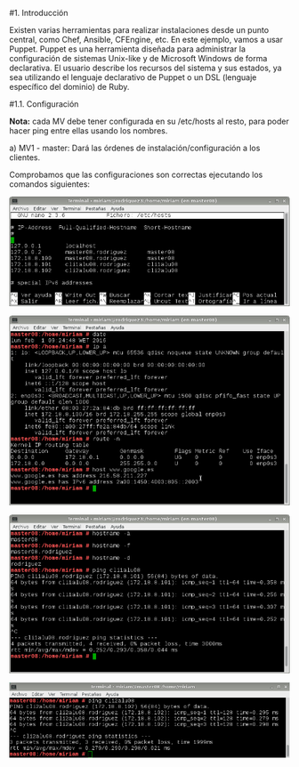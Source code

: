 #1. Introducción

Existen varias herramientas para realizar instalaciones desde un punto central, como Chef, Ansible, CFEngine, etc. En este ejemplo, vamos a usar Puppet. Puppet es una herramienta diseñada para administrar la configuración de sistemas Unix-like y de Microsoft Windows de forma declarativa. El usuario describe los recursos del sistema y sus estados, ya sea utilizando el lenguaje declarativo de Puppet o un DSL (lenguaje específico del dominio) de Ruby.

#1.1. Configuración

**Nota:** cada MV debe tener configurada en su /etc/hosts al resto, para poder hacer ping entre ellas usando los nombres.

a) MV1 - master: Dará las órdenes de instalación/configuración a los clientes.

Comprobamos que las configuraciones son correctas ejecutando los comandos siguientes:

![imagen](1.png)

![imagen](2.png)

![imagen](3.png)

![imagen](4.png)

